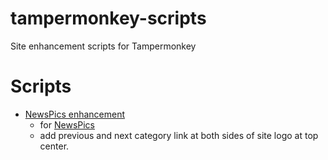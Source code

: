 # tampermonkey-scripts

Site enhancement scripts for Tampermonkey

# Scripts

- [NewsPics enhancement](https://raw.githubusercontent.com/boarnasia/tampermonkey-scripts/master/newspics.com.js)
  - for [NewsPics](https://newspicks.com)
  - add previous and next category link at both sides of site logo at top center.
